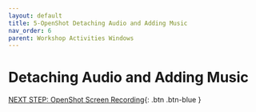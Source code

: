 ```yaml
---
layout: default
title: 5-OpenShot Detaching Audio and Adding Music
nav_order: 6
parent: Workshop Activities Windows
---
```

# Detaching Audio and Adding Music

[NEXT STEP: OpenShot Screen Recording](openshot-screen-recording.html){: .btn .btn-blue }
